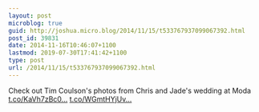 ```yaml
---
layout: post
microblog: true
guid: http://joshua.micro.blog/2014/11/15/t533767937099067392.html
post_id: 39831
date: 2014-11-16T10:46:07+1100
lastmod: 2019-07-30T17:41:42+1100
type: post
url: /2014/11/15/t533767937099067392.html
---
```

Check out Tim Coulson's photos from Chris and Jade's wedding at Moda [t.co/KaVh7zBc0...](http://t.co/KaVh7zBc0B) [t.co/WGmtHYjUv...](http://t.co/WGmtHYjUvU)
